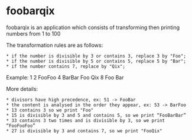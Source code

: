 # foobarqix
foobarqix is an application which consists of transforming then printing numbers from 1 to 100

The transformation rules are as follows:

	* if the number is divisible by 3 or contains 3, replace 3 by "Foo";
	* if the number is divisible by 5 or contains 5, replace 5 by "Bar";
	* if the number contains 7, replace by "Qix";

Example: 1 2 FooFoo 4 BarBar Foo Qix 8 Foo Bar

More details:

	* divisors have high precedence, ex: 51 -> FooBar
	* the content is analysed in the order they appear, ex: 53 -> BarFoo
	* 13 contains 3 so we print "Foo"
	* 15 is divisible by 3 and 5 and contains 5, so we print “FooBarBar”
	* 33 contains 3 two times and is divisible by 3, so we print “FooFooFoo”
	* 27 is divisible by 3 and contains 7, so we print "FooQix"